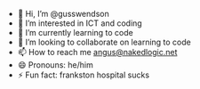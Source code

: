 - 👋 Hi, I’m @gusswendson
- 👀 I’m interested in ICT and coding
- 🌱 I’m currently learning to code
- 💞️ I’m looking to collaborate on learning to code
- 📫 How to reach me angus@nakedlogic.net
- 😄 Pronouns: he/him
- ⚡ Fun fact: frankston hospital sucks

<!---
gusswendson/gusswendson is a ✨ special ✨ repository because its `README.md` (this file) appears on your GitHub profile.
You can click the Preview link to take a look at your changes.
--->
